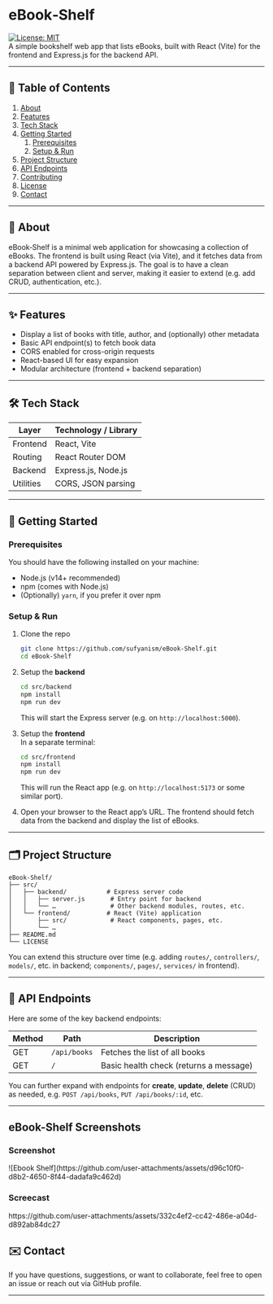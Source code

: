 # eBook‑Shelf

[![License: MIT](https://img.shields.io/badge/License-MIT-yellow.svg)](LICENSE)  
A simple bookshelf web app that lists eBooks, built with React (Vite) for the frontend and Express.js for the backend API.

---

## 🧭 Table of Contents

1. [About](#about)  
2. [Features](#features)  
3. [Tech Stack](#tech-stack)  
4. [Getting Started](#getting-started)  
   1. [Prerequisites](#prerequisites)  
   2. [Setup & Run](#setup--run)  
5. [Project Structure](#project-structure)  
6. [API Endpoints](#api-endpoints)  
7. [Contributing](#contributing)  
8. [License](#license)  
9. [Contact](#contact)

---

## 📝 About

eBook‑Shelf is a minimal web application for showcasing a collection of eBooks. The frontend is built using React (via Vite), and it fetches data from a backend API powered by Express.js. The goal is to have a clean separation between client and server, making it easier to extend (e.g. add CRUD, authentication, etc.).

---

## ✨ Features

- Display a list of books with title, author, and (optionally) other metadata  
- Basic API endpoint(s) to fetch book data  
- CORS enabled for cross-origin requests  
- React-based UI for easy expansion  
- Modular architecture (frontend + backend separation)  

---

## 🛠 Tech Stack

| Layer          | Technology / Library        |
|----------------|------------------------------|
| Frontend       | React, Vite                  |
| Routing        | React Router DOM             |
| Backend        | Express.js, Node.js          |
| Utilities      | CORS, JSON parsing            |

---

## 🚀 Getting Started

### Prerequisites

You should have the following installed on your machine:

- Node.js (v14+ recommended)  
- npm (comes with Node.js)  
- (Optionally) `yarn`, if you prefer it over npm  

### Setup & Run

1. Clone the repo  
   ```bash
   git clone https://github.com/sufyanism/eBook-Shelf.git
   cd eBook-Shelf
   ```

2. Setup the **backend**  
   ```bash
   cd src/backend
   npm install
   npm run dev
   ```
   This will start the Express server (e.g. on `http://localhost:5000`).

3. Setup the **frontend**  
   In a separate terminal:
   ```bash
   cd src/frontend
   npm install
   npm run dev
   ```
   This will run the React app (e.g. on `http://localhost:5173` or some similar port).

4. Open your browser to the React app’s URL. The frontend should fetch data from the backend and display the list of eBooks.

---

## 🗂 Project Structure

```
eBook-Shelf/
├── src/
│   ├── backend/           # Express server code
│   │   ├── server.js       # Entry point for backend
│   │   └── …               # Other backend modules, routes, etc.
│   └── frontend/          # React (Vite) application
│       ├── src/            # React components, pages, etc.
│       └── …               
├── README.md
└── LICENSE
```

You can extend this structure over time (e.g. adding `routes/`, `controllers/`, `models/`, etc. in backend; `components/`, `pages/`, `services/` in frontend).

---

## 🔌 API Endpoints

Here are some of the key backend endpoints:

| Method | Path            | Description                          |
|--------|------------------|--------------------------------------|
| GET    | `/api/books`     | Fetches the list of all books        |
| GET    | `/`              | Basic health check (returns a message) |

You can further expand with endpoints for **create**, **update**, **delete** (CRUD) as needed, e.g. `POST /api/books`, `PUT /api/books/:id`, etc.

---

## eBook-Shelf Screenshots

### Screenshot
<p float="left">
![Ebook Shelf](https://github.com/user-attachments/assets/d96c10f0-d8b2-4650-8f44-dadafa9c462d)
</p>

### Screecast
<p float="left">
https://github.com/user-attachments/assets/332c4ef2-cc42-486e-a04d-d892ab84dc27
</p>


## ✉️ Contact
If you have questions, suggestions, or want to collaborate, feel free to open an issue or reach out via GitHub profile.

---
